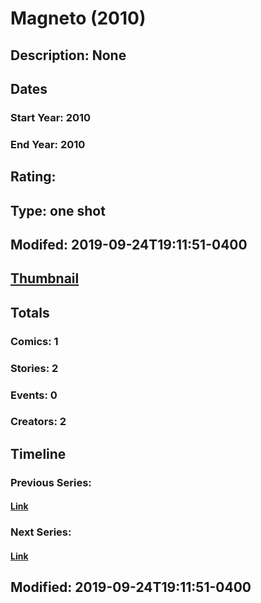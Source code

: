 # Magneto (2010)
## Description: None
## Dates
### Start Year: 2010
### End Year: 2010
## Rating: 
## Type: one shot
## Modifed: 2019-09-24T19:11:51-0400
## [Thumbnail](http://i.annihil.us/u/prod/marvel/i/mg/f/10/4cb6052134002.jpg)
## Totals
### Comics: 1
### Stories: 2
### Events: 0
### Creators: 2
## Timeline
### Previous Series: 
#### [Link]()
### Next Series: 
#### [Link]()
## Modified: 2019-09-24T19:11:51-0400